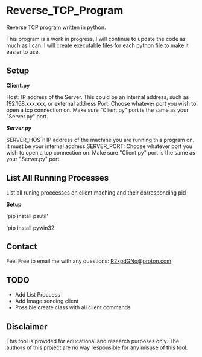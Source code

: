 # Reverse_TCP_Program
Reverse TCP program written in python.

This program is a work in progress, I will continue to update the code as much as I can. I will create executable files for each python file to make it easier to use.

## Setup

**Client.py**

Host: IP address of the Server. This could be an internal address, such as 192.168.xxx.xxx, or external address
Port: Choose whatever port you wish to open a tcp connection on. Make sure "Client.py" port is the same as your "Server.py" port.

***Server.py***

SERVER_HOST: IP address of the machine you are running this program on. It must be your internal address
SERVER_PORT: Choose whatever port you wish to open a tcp connection on. Make sure "Client.py" port is the same as your "Server.py" port.

## List All Running Processes
List all runing proccesses on client maching and their corresponding pid

**Setup**

'pip install psutil'

'pip install pywin32'


## Contact
Feel Free to email me with any questions:
R2xpdGNo@proton.com

## TODO
- Add List Proccess
- Add Image sending client
- Possible create class with all client commands

## Disclaimer
This tool is provided for educational and research purposes only. The authors of this project are no way responsible for any misuse of this tool.
